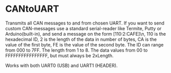 # CANtoUART

Transmits all CAN messages to and from chosen UART. If you want to send custom CAN-messages use a standard serial-reader like Termite, Putty or Arduino(built-in), and send a message on the form [110:2:CAFE]\n, 110 is the hexadecimal ID, 2 is the length of the data in number of bytes, CA is the value of the first byte, FE is the value of the second byte. The ID can range from 000 to 7FF. The length from 1 to 8. The data values from 00 to FFFFFFFFFFFFFFFF, but must always be 2xLength.

Works with both UART0 (USB) and UART1 (HEADER). 
